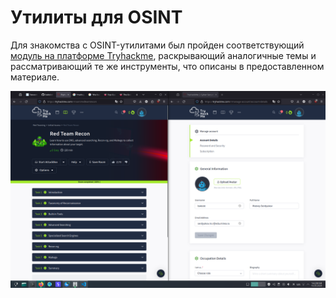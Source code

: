 # Утилиты для OSINT

Для знакомства с OSINT-утилитами был пройден соответствующий [модуль на платформе Tryhackme](https://tryhackme.com/r/room/metasploitintro), раскрывающий аналогичные темы и рассматривающий те же инструменты, что описаны в предоставленном материале.

![](./completion.png)